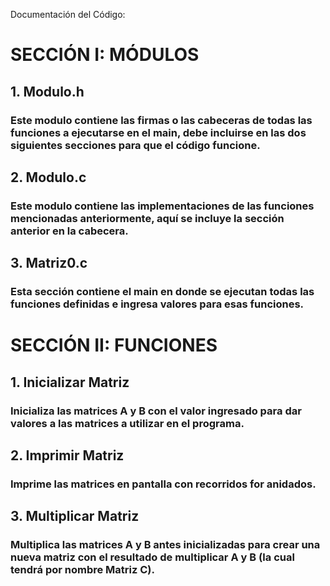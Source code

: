 Documentación del Código:
# SECCIÓN I: MÓDULOS
## 1. Modulo.h
### Este modulo contiene las firmas o las cabeceras de todas las funciones a ejecutarse en el main, debe incluirse en las dos siguientes secciones para que el código funcione.
## 2. Modulo.c
### Este modulo contiene las implementaciones de las funciones mencionadas anteriormente, aquí se incluye la sección anterior en la cabecera.
## 3. Matriz0.c
### Esta sección contiene el main en donde se ejecutan todas las funciones definidas e ingresa valores para esas funciones.

# SECCIÓN II: FUNCIONES
## 1. Inicializar Matriz 
### Inicializa las matrices A y B con el valor ingresado para dar valores a las matrices a utilizar en el programa.
## 2. Imprimir Matriz
### Imprime las matrices en pantalla con recorridos for anidados.
## 3. Multiplicar Matriz
### Multiplica las matrices A y B antes inicializadas para crear una nueva matriz con el resultado de multiplicar A y B (la cual tendrá por nombre Matriz C).

